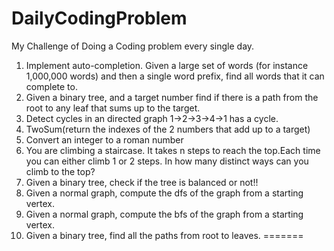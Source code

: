 # DailyCodingProblem
My Challenge of Doing a Coding problem every single day.


1) Implement auto-completion. Given a large set of words (for instance 1,000,000 words) and then a single word prefix, find all words that it can complete to.
2) Given a binary tree, and a target number find if there is a path from the root to any leaf that sums up to the target.
3) Detect cycles in an directed graph 1->2->3->4->1 has a cycle.
4) TwoSum(return the indexes of the 2 numbers that add up to a target)
5) Convert an integer to a roman number
6) You are climbing a staircase. It takes n steps to reach the top.Each time you can either climb 1 or 2 steps. In how many distinct ways can you climb to the top?
7) Given a binary tree, check if the tree is balanced or not!!
8) Given a normal graph, compute the dfs of the graph from a starting vertex.
9) Given a normal graph, compute the bfs of the graph from a starting vertex.
10) Given a binary tree, find all the paths from root to leaves.
=======
